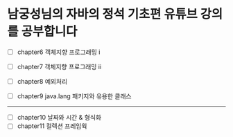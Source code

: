 # 남궁성님의 자바의 정석 기초편 유튜브 강의를 공부합니다

- [ ] chapter6 객체지향 프로그래밍 i
- [ ] chapter7 객체지향 프로그래밍 ii
- [ ] chapter8 예외처리
- [ ] chapter9 java.lang 패키지와 유용한 클래스


---
- [ ] chapter10 날짜와 시간 & 형식화
- [ ] chapter11 컬렉션 프레임웍